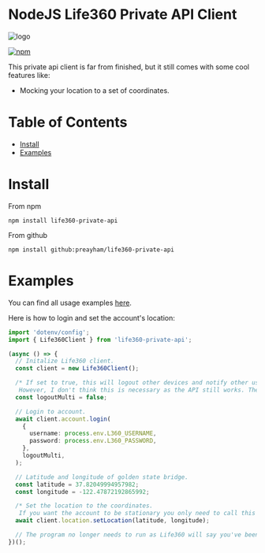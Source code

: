 # NodeJS Life360 Private API Client

![logo](https://cdn-1.webcatalog.io/catalog/life360/life360-icon-filled-128.png?v=1675597708926)

[![npm](https://img.shields.io/npm/l/life360-private-api.svg?maxAge=600)](https://github.com/preayham/life360-private-api/blob/main/LICENSE)

This private api client is far from finished, but it still comes with some cool features like:

- Mocking your location to a set of coordinates.

# Table of Contents

- [Install](#install)
- [Examples](#examples)

# Install

From npm

```
npm install life360-private-api
```

From github

```
npm install github:preayham/life360-private-api
```

# Examples

You can find all usage examples [here](examples).

Here is how to login and set the account's location:

```typescript
import 'dotenv/config';
import { Life360Client } from 'life360-private-api';

(async () => {
  // Initalize Life360 client.
  const client = new Life360Client();

  /* If set to true, this will logout other devices and notify other users of new device.
   However, I don't think this is necessary as the API still works. The default is false. */
  const logoutMulti = false;

  // Login to account.
  await client.account.login(
    {
      username: process.env.L360_USERNAME,
      password: process.env.L360_PASSWORD,
    },
    logoutMulti,
  );

  // Latitude and longitude of golden state bridge.
  const latitude = 37.82049994957982;
  const longitude = -122.47872192865992;

  /* Set the location to the coordinates. 
   If you want the account to be stationary you only need to call this once. */
  await client.location.setLocation(latitude, longitude);

  // The program no longer needs to run as Life360 will say you've been at this position since X time.
})();
```
